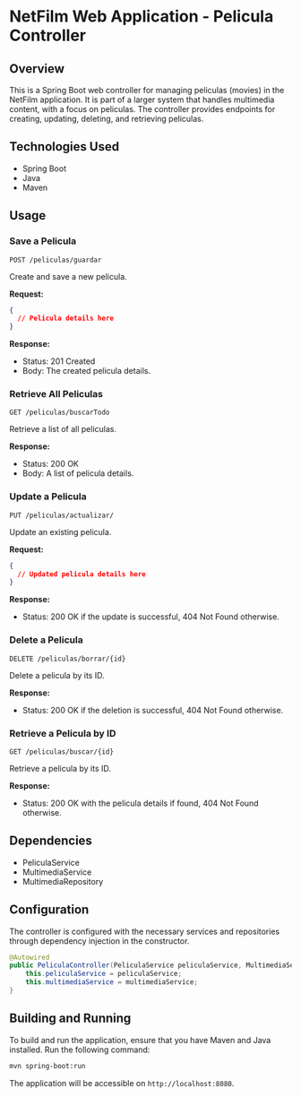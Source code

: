 # NetFilm Web Application - Pelicula Controller

## Overview

This is a Spring Boot web controller for managing peliculas (movies) in the NetFilm application. It is part of a larger system that handles multimedia content, with a focus on peliculas. The controller provides endpoints for creating, updating, deleting, and retrieving peliculas.

## Technologies Used

- Spring Boot
- Java
- Maven

## Usage

### Save a Pelicula

```http
POST /peliculas/guardar
```

Create and save a new pelicula.

**Request:**
```json
{
  // Pelicula details here
}
```

**Response:**
- Status: 201 Created
- Body: The created pelicula details.

### Retrieve All Peliculas

```http
GET /peliculas/buscarTodo
```

Retrieve a list of all peliculas.

**Response:**
- Status: 200 OK
- Body: A list of pelicula details.

### Update a Pelicula

```http
PUT /peliculas/actualizar/
```

Update an existing pelicula.

**Request:**
```json
{
  // Updated pelicula details here
}
```

**Response:**
- Status: 200 OK if the update is successful, 404 Not Found otherwise.

### Delete a Pelicula

```http
DELETE /peliculas/borrar/{id}
```

Delete a pelicula by its ID.

**Response:**
- Status: 200 OK if the deletion is successful, 404 Not Found otherwise.

### Retrieve a Pelicula by ID

```http
GET /peliculas/buscar/{id}
```

Retrieve a pelicula by its ID.

**Response:**
- Status: 200 OK with the pelicula details if found, 404 Not Found otherwise.

## Dependencies

- PeliculaService
- MultimediaService
- MultimediaRepository

## Configuration

The controller is configured with the necessary services and repositories through dependency injection in the constructor.

```java
@Autowired
public PeliculaController(PeliculaService peliculaService, MultimediaService multimediaService) {
    this.peliculaService = peliculaService;
    this.multimediaService = multimediaService;
}
```

## Building and Running

To build and run the application, ensure that you have Maven and Java installed. Run the following command:

```bash
mvn spring-boot:run
```

The application will be accessible on `http://localhost:8080`.
